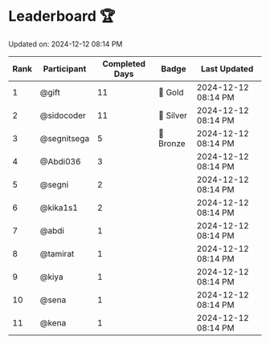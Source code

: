 # Leaderboard 🏆

Updated on: 2024-12-12 08:14 PM

| Rank | Participant       | Completed Days | Badge      | Last Updated         |
|------|-------------------|----------------|------------|----------------------|
| 1    | @gift             | 11             | 🏅 Gold     | 2024-12-12 08:14 PM |
| 2    | @sidocoder        | 11             | 🥈 Silver   | 2024-12-12 08:14 PM |
| 3    | @segnitsega       | 5              | 🥉 Bronze   | 2024-12-12 08:14 PM |
| 4    | @Abdi036          | 3              |            | 2024-12-12 08:14 PM |
| 5    | @segni            | 2              |            | 2024-12-12 08:14 PM |
| 6    | @kika1s1          | 2              |            | 2024-12-12 08:14 PM |
| 7    | @abdi             | 1              |            | 2024-12-12 08:14 PM |
| 8    | @tamirat          | 1              |            | 2024-12-12 08:14 PM |
| 9    | @kiya             | 1              |            | 2024-12-12 08:14 PM |
| 10   | @sena             | 1              |            | 2024-12-12 08:14 PM |
| 11   | @kena             | 1              |            | 2024-12-12 08:14 PM |
